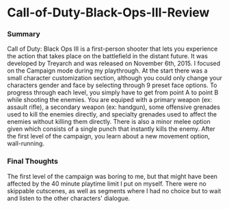 # Call-of-Duty-Black-Ops-III-Review

### Summary
Call of Duty: Black Ops III is a first-person shooter that lets you experience the action that takes place on the battlefield in the distant future. It was developed by Treyarch and was released on November 6th, 2015. I focused on the Campaign mode during my playthrough. At the start there was a small character customization section, although you could only change your characters gender and face by selecting through 9 preset face options. To progress through each level, you simply have to get from point A to point B while shooting the enemies. You are equiped with a primary weapon (ex: assault rifle), a secondary weapon (ex: handgun), some offensive grenades used to kill the enemies directly, and specialty grenades used to affect the enemies without killing them directly. There is also a minor melee option given which consists of a single punch that instantly kills the enemy. After the first level of the campaign, you learn about a new movement option, wall-running.

### Final Thoughts
The first level of the campaign was boring to me, but that might have been affected by the 40 minute playtime limit I put on myself. There were no skippable cutscenes, as well as segments where I had no choice but to wait and listen to the other characters' dialogue.
